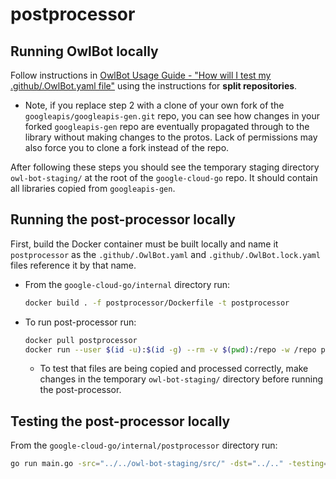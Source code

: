 # postprocessor

## Running OwlBot locally
Follow instructions in [OwlBot Usage Guide - "How will I test my .github/.OwlBot.yaml file"](https://g3doc.corp.google.com/company/teams/cloud-client-libraries/team/automation/docs/owlbot-usage-guide.md?cl=head#how-will-i-test-my-githubowlbotyaml-file) using the instructions for **split repositories**.
  - Note, if you replace step 2 with a clone of your own fork of the `googleapis/googleapis-gen.git` repo, you can see how changes in your forked `googleapis-gen` repo are eventually propagated through to the library without making changes to the protos. Lack of permissions may also force you to clone a fork instead of the repo.

After following these steps you should see the temporary staging directory `owl-bot-staging/` at the root of the `google-cloud-go` repo. It should contain all libraries copied from `googleapis-gen`.

## Running the post-processor locally
First, build the Docker container must be built locally and name it `postprocessor` as the `.github/.OwlBot.yaml` and `.github/.OwlBot.lock.yaml` files reference it by that name.
  - From the `google-cloud-go/internal` directory run: 
    ```sh
    docker build . -f postprocessor/Dockerfile -t postprocessor
    ```
- To run post-processor run:
    ```sh
    docker pull postprocessor
    docker run --user $(id -u):$(id -g) --rm -v $(pwd):/repo -w /repo postprocessor
    ```
    - To test that files are being copied and processed correctly, make changes in the temporary `owl-bot-staging/` directory before running the post-processor.

## Testing the post-processor locally
From the `google-cloud-go/internal/postprocessor` directory run: 
```sh
go run main.go -src="../../owl-bot-staging/src/" -dst="../.." -testing=True
```
